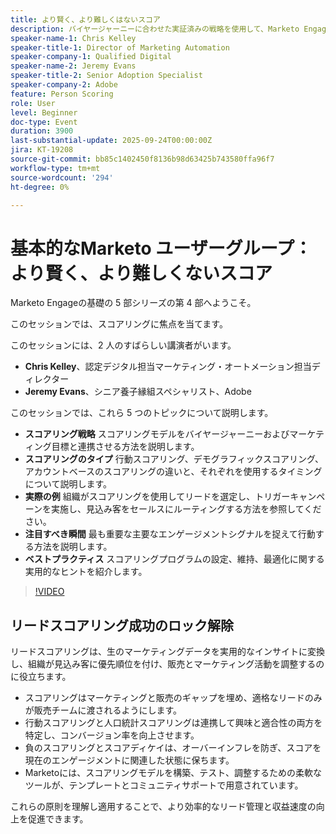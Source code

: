```yaml
---
title: より賢く、より難しくはないスコア
description: バイヤージャーニーに合わせた実証済みの戦略を使用して、Marketo Engageでリードスコアリングを最適化する方法を説明します。 このセッションでは、行動、人口統計、アカウントベースのスコアリングに加えて、主要なエンゲージメントシグナルをキャプチャするための実際の例、ベストプラクティス、ヒントについて説明します。 リードの選定を迅速に行い、販売との連携を促進したいと考えているマーケターに最適です。
speaker-name-1: Chris Kelley
speaker-title-1: Director of Marketing Automation
speaker-company-1: Qualified Digital
speaker-name-2: Jeremy Evans
speaker-title-2: Senior Adoption Specialist
speaker-company-2: Adobe
feature: Person Scoring
role: User
level: Beginner
doc-type: Event
duration: 3900
last-substantial-update: 2025-09-24T00:00:00Z
jira: KT-19208
source-git-commit: bb85c1402450f8136b98d63425b743580ffa96f7
workflow-type: tm+mt
source-wordcount: '294'
ht-degree: 0%

---
```



# 基本的なMarketo ユーザーグループ：より賢く、より難しくないスコア

Marketo Engageの基礎の 5 部シリーズの第 4 部へようこそ。

このセッションでは、スコアリングに焦点を当てます。

このセッションには、2 人のすばらしい講演者がいます。

* **Chris Kelley**、認定デジタル担当マーケティング・オートメーション担当ディレクター
* **Jeremy Evans**、シニア養子縁組スペシャリスト、Adobe

このセッションでは、これら 5 つのトピックについて説明します。

* **スコアリング戦略** スコアリングモデルをバイヤージャーニーおよびマーケティング目標と連携させる方法を説明します。
* **スコアリングのタイプ** 行動スコアリング、デモグラフィックスコアリング、アカウントベースのスコアリングの違いと、それぞれを使用するタイミングについて説明します。
* **実際の例** 組織がスコアリングを使用してリードを選定し、トリガーキャンペーンを実施し、見込み客をセールスにルーティングする方法を参照してください。
* **注目すべき瞬間** 最も重要な主要なエンゲージメントシグナルを捉えて行動する方法を説明します。
* **ベストプラクティス** スコアリングプログラムの設定、維持、最適化に関する実用的なヒントを紹介します。


>[!VIDEO](https://video.tv.adobe.com/v/3474961/?learn=on&enablevpops)

## リードスコアリング成功のロック解除

リードスコアリングは、生のマーケティングデータを実用的なインサイトに変換し、組織が見込み客に優先順位を付け、販売とマーケティング活動を調整するのに役立ちます。

* スコアリングはマーケティングと販売のギャップを埋め、適格なリードのみが販売チームに渡されるようにします。
* 行動スコアリングと人口統計スコアリングは連携して興味と適合性の両方を特定し、コンバージョン率を向上させます。
* 負のスコアリングとスコアディケイは、オーバーインフレを防ぎ、スコアを現在のエンゲージメントに関連した状態に保ちます。
* Marketoには、スコアリングモデルを構築、テスト、調整するための柔軟なツールが、テンプレートとコミュニティサポートで用意されています。

これらの原則を理解し適用することで、より効率的なリード管理と収益速度の向上を促進できます。

